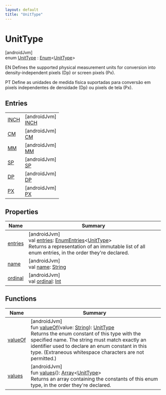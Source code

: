 ```yaml
---
layout: default
title: "UnitType"
---
```


# UnitType

[androidJvm]\
enum [UnitType](index.md) : [Enum](https://kotlinlang.org/api/core/kotlin-stdlib/kotlin/-enum/index.html)&lt;[UnitType](index.md)&gt; 

EN Defines the supported physical measurement units for conversion into density-independent pixels (Dp) or screen pixels (Px).

PT Define as unidades de medida física suportadas para conversão em pixels independentes de densidade (Dp) ou pixels de tela (Px).

## Entries

| | |
|---|---|
| [INCH](-i-n-c-h/index.md) | [androidJvm]<br>[INCH](-i-n-c-h/index.md) |
| [CM](-c-m/index.md) | [androidJvm]<br>[CM](-c-m/index.md) |
| [MM](-m-m/index.md) | [androidJvm]<br>[MM](-m-m/index.md) |
| [SP](-s-p/index.md) | [androidJvm]<br>[SP](-s-p/index.md) |
| [DP](-d-p/index.md) | [androidJvm]<br>[DP](-d-p/index.md) |
| [PX](-p-x/index.md) | [androidJvm]<br>[PX](-p-x/index.md) |

## Properties

| Name | Summary |
|---|---|
| [entries](entries.md) | [androidJvm]<br>val [entries](entries.md): [EnumEntries](https://kotlinlang.org/api/core/kotlin-stdlib/kotlin.enums/-enum-entries/index.html)&lt;[UnitType](index.md)&gt;<br>Returns a representation of an immutable list of all enum entries, in the order they're declared. |
| [name](-p-x/index.md#-372974862%2FProperties%2F373173406) | [androidJvm]<br>val [name](-p-x/index.md#-372974862%2FProperties%2F373173406): [String](https://kotlinlang.org/api/core/kotlin-stdlib/kotlin/-string/index.html) |
| [ordinal](-p-x/index.md#-739389684%2FProperties%2F373173406) | [androidJvm]<br>val [ordinal](-p-x/index.md#-739389684%2FProperties%2F373173406): [Int](https://kotlinlang.org/api/core/kotlin-stdlib/kotlin/-int/index.html) |

## Functions

| Name | Summary |
|---|---|
| [valueOf](value-of.md) | [androidJvm]<br>fun [valueOf](value-of.md)(value: [String](https://kotlinlang.org/api/core/kotlin-stdlib/kotlin/-string/index.html)): [UnitType](index.md)<br>Returns the enum constant of this type with the specified name. The string must match exactly an identifier used to declare an enum constant in this type. (Extraneous whitespace characters are not permitted.) |
| [values](values.md) | [androidJvm]<br>fun [values](values.md)(): [Array](https://kotlinlang.org/api/core/kotlin-stdlib/kotlin/-array/index.html)&lt;[UnitType](index.md)&gt;<br>Returns an array containing the constants of this enum type, in the order they're declared. |
